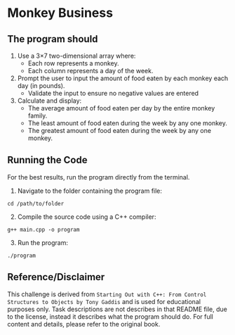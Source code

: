 # Monkey Business

## The program should
1. Use a 3×7 two-dimensional array where:
    - Each row represents a monkey.
    - Each column represents a day of the week.
2. Prompt the user to input the amount of food eaten by each monkey each day (in pounds).
    - Validate the input to ensure no negative values are entered
3. Calculate and display:
    - The average amount of food eaten per day by the entire monkey family.
    - The least amount of food eaten during the week by any one monkey.
    - The greatest amount of food eaten during the week by any one monkey.

## Running the Code
For the best results, run the program directly from the terminal.

1. Navigate to the folder containing the program file:
```
cd /path/to/folder
```
2. Compile the source code using a C++ compiler:
```
g++ main.cpp -o program
```
3. Run the program:
```
./program
```

## Reference/Disclaimer
This challenge is derived from `Starting Out with C++: From Control Structures to Objects by Tony Gaddis` and is used for educational purposes only. Task descriptions are not describes in that README file, due to the license, instead it describes what the program should do. For full content and details, please refer to the original book.